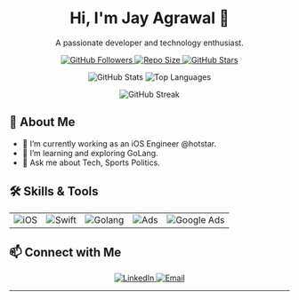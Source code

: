<!-- Profile Picture & Title -->
<h1 align="center">Hi, I'm Jay Agrawal 👋</h1>
<p align="center">A passionate developer and technology enthusiast.</p>

<!-- Badges -->
<p align="center">
  <a href="https://github.com/jay-agrawal">
    <img src="https://img.shields.io/github/followers/jay-agrawal?label=Follow&style=social" alt="GitHub Followers" />
  </a>
  <a href="https://github.com/jay-agrawal?tab=repositories">
    <img src="https://img.shields.io/github/repo-size/jay-agrawal/jay-agrawal?style=flat-square" alt="Repo Size" />
  </a>
  <a href="https://github.com/jay-agrawal?tab=stars">
    <img src="https://img.shields.io/github/stars/jay-agrawal/jay-agrawal?style=social" alt="GitHub Stars" />
  </a>
</p>

<!-- GitHub Stats -->
<p align="center">
  <img src="https://github-readme-stats.vercel.app/api?username=jay-agrawal&show_icons=true&theme=radical" alt="GitHub Stats" />
  <img src="https://github-readme-stats.vercel.app/api/top-langs/?username=jay-agrawal&layout=compact&theme=radical" alt="Top Languages" />
</p>
<p align="center">
  <img src="https://github-readme-streak-stats.herokuapp.com?user=jay-agrawal&theme=radical" alt="GitHub Streak" />
</p>

## 🚀 About Me
- 🔭 I’m currently working as an iOS Engineer @hotstar.
- 🌱 I’m learning and exploring GoLang.
- 💬 Ask me about Tech, Sports Politics.

## 🛠️ Skills & Tools
<table>
  <tr>
    <td align="center"><img src="https://img.shields.io/badge/iOS-5AC8FA?style=for-the-badge&logo=apple&logoColor=white" alt="iOS" /></td>
    <td align="center"><img src="https://img.shields.io/badge/Swift-FA7343?style=for-the-badge&logo=swift&logoColor=white" alt="Swift" /></td>
    <td align="center"><img src="https://img.shields.io/badge/Golang-00ADD8?style=for-the-badge&logo=go&logoColor=white" alt="Golang" /></td>
    <td align="center"><img src="https://img.shields.io/badge/Ads-FF9900?style=for-the-badge&logo=google&logoColor=white" alt="Ads" /></td>
    <td align="center"><img src="https://img.shields.io/badge/Google%20Ads-FF9900?style=for-the-badge&logo=google&logoColor=white" alt="Google Ads" /></td>
  </tr>
</table>


## 📫 Connect with Me
<p align="center">
  <a href="https://linkedin.com/in/ijayesh" target="_blank">
    <img src="https://img.shields.io/badge/LinkedIn-0A66C2?style=for-the-badge&logo=linkedin&logoColor=fff" alt="LinkedIn" />
  </a>
  <a href="jay.agrawal@outlook.com">
    <img src="https://img.shields.io/badge/Email-D14836?style=for-the-badge&logo=gmail&logoColor=fff" alt="Email" />
  </a>
</p>

---
